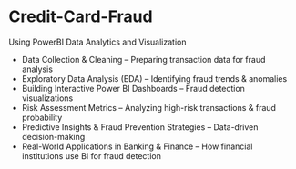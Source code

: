 # Credit-Card-Fraud
Using PowerBI Data Analytics and Visualization
- Data Collection & Cleaning – Preparing transaction data for fraud analysis
- Exploratory Data Analysis (EDA) – Identifying fraud trends & anomalies
- Building Interactive Power BI Dashboards – Fraud detection visualizations
- Risk Assessment Metrics – Analyzing high-risk transactions & fraud probability
- Predictive Insights & Fraud Prevention Strategies – Data-driven decision-making
- Real-World Applications in Banking & Finance – How financial institutions use BI for fraud detection
